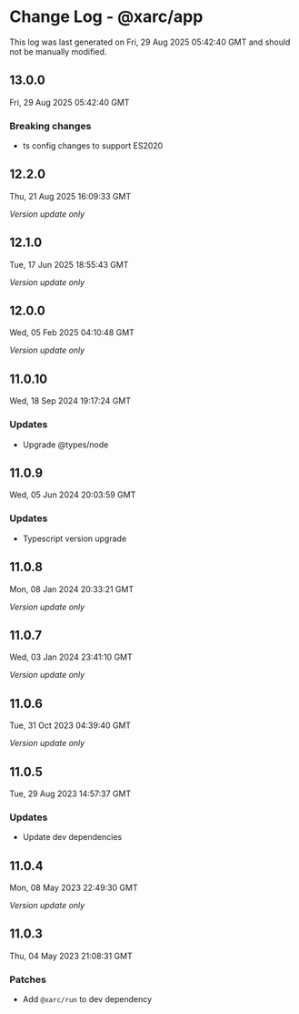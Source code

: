 # Change Log - @xarc/app

This log was last generated on Fri, 29 Aug 2025 05:42:40 GMT and should not be manually modified.

## 13.0.0
Fri, 29 Aug 2025 05:42:40 GMT

### Breaking changes

- ts config changes to support ES2020

## 12.2.0
Thu, 21 Aug 2025 16:09:33 GMT

_Version update only_

## 12.1.0
Tue, 17 Jun 2025 18:55:43 GMT

_Version update only_

## 12.0.0
Wed, 05 Feb 2025 04:10:48 GMT

_Version update only_

## 11.0.10
Wed, 18 Sep 2024 19:17:24 GMT

### Updates

- Upgrade @types/node

## 11.0.9
Wed, 05 Jun 2024 20:03:59 GMT

### Updates

- Typescript version upgrade

## 11.0.8
Mon, 08 Jan 2024 20:33:21 GMT

_Version update only_

## 11.0.7
Wed, 03 Jan 2024 23:41:10 GMT

_Version update only_

## 11.0.6
Tue, 31 Oct 2023 04:39:40 GMT

_Version update only_

## 11.0.5
Tue, 29 Aug 2023 14:57:37 GMT

### Updates

- Update dev dependencies

## 11.0.4
Mon, 08 May 2023 22:49:30 GMT

_Version update only_

## 11.0.3
Thu, 04 May 2023 21:08:31 GMT

### Patches

- Add `@xarc/run` to dev dependency

